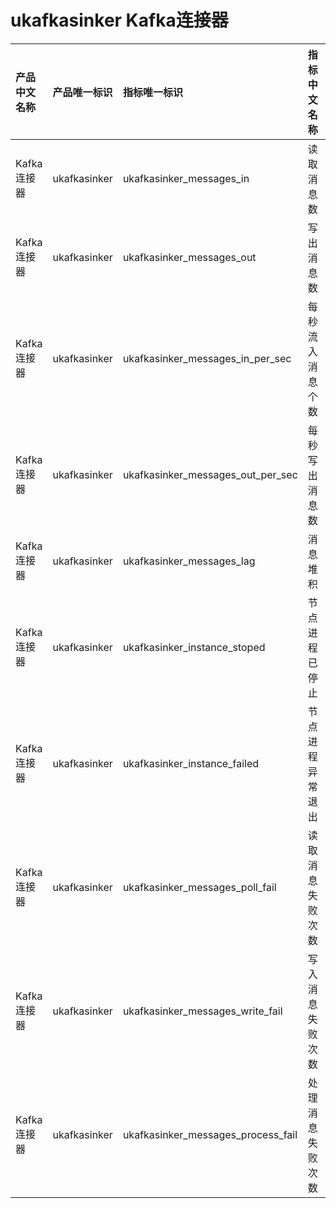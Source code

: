 # ukafkasinker Kafka连接器

|产品中文名称|产品唯一标识|指标唯一标识|指标中文名称|单位|备注|
|:----|:----|:----|:----|:----|:----|
|Kafka连接器|ukafkasinker|ukafkasinker_messages_in|读取消息数|个| |
|Kafka连接器|ukafkasinker|ukafkasinker_messages_out|写出消息数|个| |
|Kafka连接器|ukafkasinker|ukafkasinker_messages_in_per_sec|每秒流入消息个数|个| |
|Kafka连接器|ukafkasinker|ukafkasinker_messages_out_per_sec|每秒写出消息数|个| |
|Kafka连接器|ukafkasinker|ukafkasinker_messages_lag|消息堆积|个| |
|Kafka连接器|ukafkasinker|ukafkasinker_instance_stoped|节点进程已停止|无单位| |
|Kafka连接器|ukafkasinker|ukafkasinker_instance_failed|节点进程异常退出|无单位| |
|Kafka连接器|ukafkasinker|ukafkasinker_messages_poll_fail|读取消息失败次数|次| |
|Kafka连接器|ukafkasinker|ukafkasinker_messages_write_fail|写入消息失败次数|次| |
|Kafka连接器|ukafkasinker|ukafkasinker_messages_process_fail|处理消息失败次数|次| |
